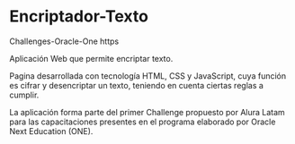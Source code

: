 # Encriptador-Texto

Challenges-Oracle-One https

Aplicación Web que permite encriptar texto.

Pagina desarrollada con tecnología HTML, CSS y JavaScript, cuya función es cifrar y desencriptar un texto, teniendo en cuenta ciertas reglas a cumplir.

La aplicación forma parte del primer Challenge propuesto por Alura Latam para las capacitaciones presentes en el programa elaborado por Oracle Next Education (ONE).
